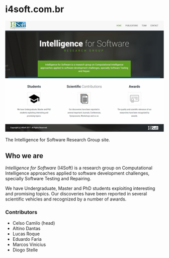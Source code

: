 # i4soft.com.br #

![i4soft Homepage](https://raw.githubusercontent.com/I4Soft/i4soft.github.io/master/assets/images/homepage.png)

The Intelligence for Software Research Group site.

## Who we are ##

*Intelligence for Software* (I4Soft) is a research group on Computational Intelligence approaches applied to software development challenges, specially Software Testing and Repairing.

We have Undergraduate, Master and PhD students exploiting interesting and promising topics. Our discoveries have been reported in several scientific vehicles and recognized by a number of awards.

### Contributors ###

* Celso Camilo (head)
* Altino Dantas
* Lucas Roque
* Eduardo Faria
* Marcos Vinicius
* Diogo Stelle
